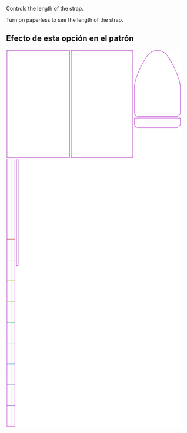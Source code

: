 Controls the length of the strap.

<Tip>

Turn on paperless to see the length of the strap.

</Tip>

## Efecto de esta opción en el patrón
![This image shows the effect of this option by superimposing several variants that have a different value for this option](hortensia_straplength_sample.svg "Effect of this option on the pattern")
